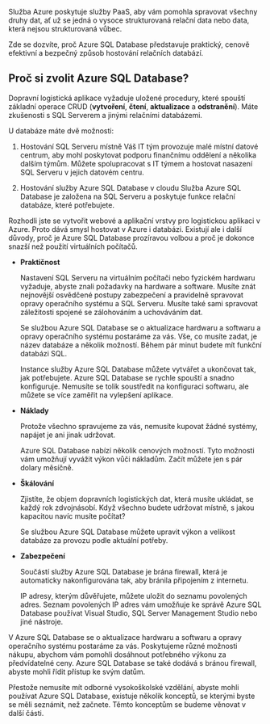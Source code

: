 Služba Azure poskytuje služby PaaS, aby vám pomohla spravovat všechny druhy dat, ať už se jedná o vysoce strukturovaná relační data nebo data, která nejsou strukturovaná vůbec.

Zde se dozvíte, proč Azure SQL Database představuje praktický, cenově efektivní a bezpečný způsob hostování relačních databází.

## <a name="why-choose-azure-sql-database"></a>Proč si zvolit Azure SQL Database?

Dopravní logistická aplikace vyžaduje uložené procedury, které spouští základní operace CRUD (**vytvoření**, **čtení**, **aktualizace** a **odstranění**). Máte zkušenosti s SQL Serverem a jinými relačními databázemi.

U databáze máte dvě možnosti:

1. Hostování SQL Serveru místně Váš IT tým provozuje malé místní datové centrum, aby mohl poskytovat podporu finančnímu oddělení a několika dalším týmům. Můžete spolupracovat s IT týmem a hostovat nasazení SQL Serveru v jejich datovém centru.

1. Hostování služby Azure SQL Database v cloudu Služba Azure SQL Database je založena na SQL Serveru a poskytuje funkce relační databáze, které potřebujete.

Rozhodli jste se vytvořit webové a aplikační vrstvy pro logistickou aplikaci v Azure. Proto dává smysl hostovat v Azure i databázi. Existují ale i další důvody, proč je Azure SQL Database prozíravou volbou a proč je dokonce snazší než použití virtuálních počítačů.

- **Praktičnost**

    Nastavení SQL Serveru na virtuálním počítači nebo fyzickém hardwaru vyžaduje, abyste znali požadavky na hardware a software. Musíte znát nejnovější osvědčené postupy zabezpečení a pravidelně spravovat opravy operačního systému a SQL Serveru. Musíte také sami spravovat záležitosti spojené se zálohováním a uchováváním dat.

    Se službou Azure SQL Database se o aktualizace hardwaru a softwaru a opravy operačního systému postaráme za vás. Vše, co musíte zadat, je název databáze a několik možností. Během pár minut budete mít funkční databázi SQL.

    Instance služby Azure SQL Database můžete vytvářet a ukončovat tak, jak potřebujete. Azure SQL Database se rychle spouští a snadno konfiguruje. Nemusíte se tolik soustředit na konfiguraci softwaru, ale můžete se více zaměřit na vylepšení aplikace.

- **Náklady**

    Protože všechno spravujeme za vás, nemusíte kupovat žádné systémy, napájet je ani jinak udržovat.

    Azure SQL Database nabízí několik cenových možností. Tyto možnosti vám umožňují vyvážit výkon vůči nákladům. Začít můžete jen s pár dolary měsíčně.

- **Škálování**

    Zjistíte, že objem dopravních logistických dat, která musíte ukládat, se každý rok zdvojnásobí. Když všechno budete udržovat místně, s jakou kapacitou navíc musíte počítat?

    Se službou Azure SQL Database můžete upravit výkon a velikost databáze za provozu podle aktuální potřeby.

- **Zabezpečení**

    Součástí služby Azure SQL Database je brána firewall, která je automaticky nakonfigurována tak, aby bránila připojením z internetu.

    IP adresy, kterým důvěřujete, můžete uložit do seznamu povolených adres. Seznam povolených IP adres vám umožňuje ke správě Azure SQL Database používat Visual Studio, SQL Server Management Studio nebo jiné nástroje.

V Azure SQL Database se o aktualizace hardwaru a softwaru a opravy operačního systému postaráme za vás. Poskytujeme různé možnosti nákupu, abychom vám pomohli dosáhnout potřebného výkonu za předvídatelné ceny. Azure SQL Database se také dodává s bránou firewall, abyste mohli řídit přístup ke svým datům.

Přestože nemusíte mít odborné vysokoškolské vzdělání, abyste mohli používat Azure SQL Database, existuje několik konceptů, se kterými byste se měli seznámit, než začnete. Těmto konceptům se budeme věnovat v další části.
